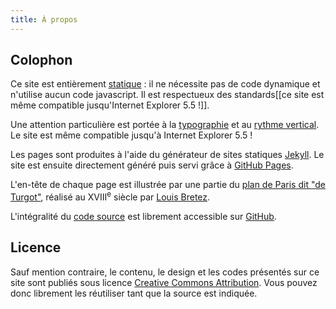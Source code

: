 ```yaml
---
title: À propos
---
```


## Colophon
Ce site est entièrement [statique](https://fr.wikipedia.org/wiki/Page_web_statique) : il ne nécessite pas de code dynamique et n'utilise aucun code javascript. Il est respectueux des standards[[ce site est même compatible jusqu'Internet Explorer 5.5 !]].

 Une attention particulière est portée à la [typographie](http://webtypography.net/) et au [rythme vertical](http://webtypography.net/2.2.2). Le site est même compatible jusqu'à Internet Explorer 5.5 !

Les pages sont produites à l'aide du générateur de sites statiques [Jekyll](http://jekyllrb.com/). Le site est ensuite directement généré puis servi grâce à [GitHub Pages](https://pages.github.com/). 

L'en-tête de chaque page est illustrée par une partie du [plan de Paris dit "de Turgot"](https://fr.wikipedia.org/wiki/Plan_de_Turgot), réalisé au XVIII<sup>e</sup> siècle par [Louis Bretez](https://fr.wikipedia.org/wiki/Louis_Bretez).

L'intégralité du [code source](https://github.com/sylvaindurand/sylvaindurand.github.io) est librement accessible sur [GitHub](https://github.com/sylvaindurand/sylvaindurand.github.io).

## Licence
Sauf mention contraire, le contenu, le design et les codes présentés sur ce site sont publiés sous licence [Creative Commons Attribution](http://creativecommons.org/licenses/by/4.0/). Vous pouvez donc librement les réutiliser tant que la source est indiquée.
